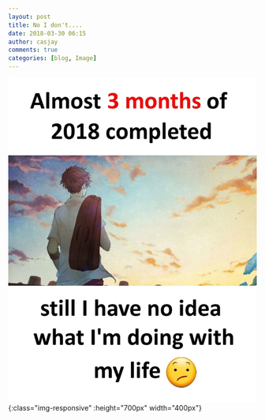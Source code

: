 ```yaml
---
layout: post
title: No I don't....
date: 2018-03-30 06:15
author: casjay
comments: true
categories: [blog, Image]
---
```


![Image](https://raw.githubusercontent.com/malaks-us/jason/master/wp-content/uploads/2018/03/wp-15224048954987905018348146118723.jpg){:class="img-responsive" :height="700px" width="400px"}  

